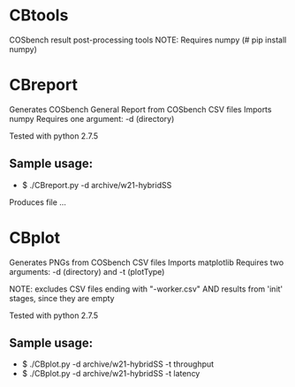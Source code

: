 # CBtools
COSbench result post-processing tools
NOTE: Requires numpy (# pip install numpy)

# CBreport
Generates COSbench General Report from COSbench CSV files
Imports numpy
Requires one argument: -d (directory)

Tested with python 2.7.5
## Sample usage:
* $ ./CBreport.py -d archive/w21-hybridSS

Produces file ...

# CBplot
Generates PNGs from COSbench CSV files
Imports matplotlib
Requires two arguments: -d (directory) and -t (plotType)

NOTE: excludes CSV files ending with "-worker.csv" AND results from 'init' stages, since they are empty

Tested with python 2.7.5
## Sample usage:
* $ ./CBplot.py -d archive/w21-hybridSS -t throughput
* $ ./CBplot.py -d archive/w21-hybridSS -t latency
